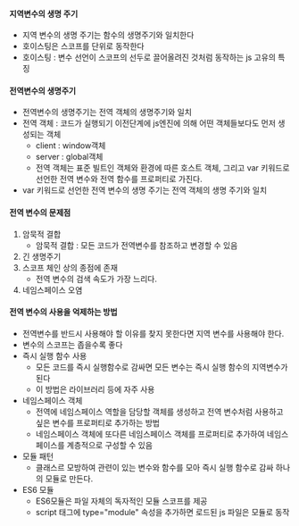 
#### 지역변수의 생명 주기
- 지역 변수의 생명 주기는 함수의 생명주기와 일치한다
- 호이스팅은 스코프를 단위로 동작한다
- 호이스팅 : 변수 선언이 스코프의 선두로 끌어올려진 것처럼 동작하는 js 고유의 특징

#### 전역변수의 생명주기
- 전역변수의 생명주기는 전역 객체의 생명주기와 일치
- 전역 객체 : 코드가 실행되기 이전단계에 js엔진에 의해 어떤 객체들보다도 먼저 생성되는 객체
	- client : window객체
	- server : global객체
	- 전역 객체는 표준 빌트인 객체와 환경에 따른 호스트 객체, 그리고 var 키워드로 선언한 전역 변수와 전역 함수를 프로퍼티로 가진다.
- var 키워드로 선언한 전역 변수의 생명 주기는 전역 객체의 생명 주기와 일치

#### 전역 변수의 문제점
1. 암묵적 결합
	- 암묵적 결합 : 모든 코드가 전역변수를 참조하고 변경할 수 있음
2. 긴 생명주기
3. 스코프 체인 상의 종점에 존재
	- 전역 변수의 검색 속도가 가장 느리다.
4. 네임스페이스 오염

#### 전역 변수의 사용을 억제하는 방법
- 전역변수를 반드시 사용해야 할 이유를 찾지 못한다면 지역 변수를 사용해야 한다.
- 변수의 스코프는 좁을수록 좋다
- 즉시 실행 함수 사용
	- 모든 코드를 즉시 실행함수로 감싸면 모든 변수는 즉시 실행 함수의 지역변수가 된다
	- 이 방법은 라이브러리 등에 자주 사용
- 네임스페이스 객체
	- 전역에 네임스페이스 역할을 담당할 객체를 생성하고 전역 변수처럼 사용하고 싶은 변수를 프로퍼티로 추가하는 방법
	- 네임스페이스 객체에 또다른 네임스페이스 객체를 프로퍼티로 추가하여 네임스페이스를 계층적으로 구성할 수 있음
- 모듈 패턴
	- 클래스르 모방하여 관련이 있는 변수와 함수를 모아 즉시 실행 함수로 감싸 하나의 모듈로 만든다.
- ES6 모듈
	- ES6모듈은 파일 자체의 독자적인 모듈 스코프를 제공
	- script 태그에 type="module" 속성을 추가하면 로드된 js 파일은 모듈로 동작